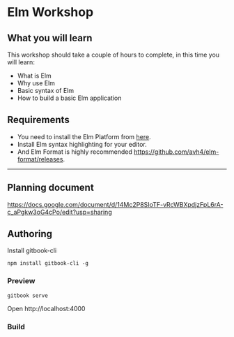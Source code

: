 # Elm Workshop


## What you will learn

This workshop should take a couple of hours to complete, in this time you will learn:

- What is Elm
- Why use Elm
- Basic syntax of Elm
- How to build a basic Elm application

## Requirements

- You need to install the Elm Platform from [here](https://guide.elm-lang.org/install.html).
- Install Elm syntax highlighting for your editor.
- And Elm Format is highly recommended https://github.com/avh4/elm-format/releases.

---

## Planning document

https://docs.google.com/document/d/14Mc2P8SIoTF-vRcWBXpdjzFpL6rA-c_aPgkw3oG4cPo/edit?usp=sharing

## Authoring

Install gitbook-cli

```
npm install gitbook-cli -g
```

### Preview

```
gitbook serve
```

Open  http://localhost:4000

### Build




